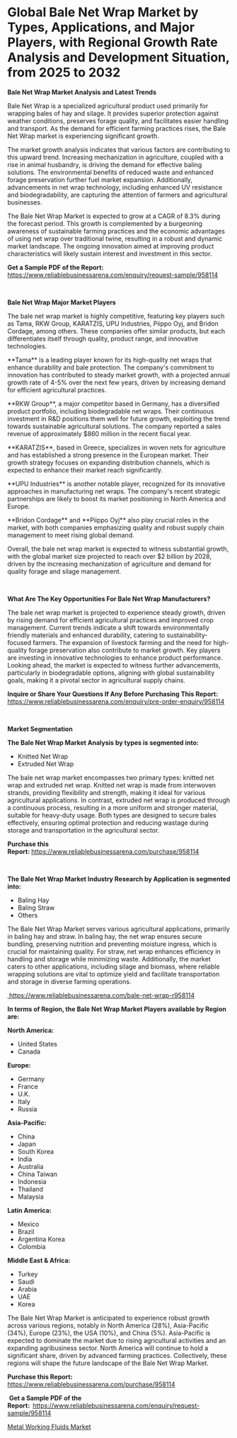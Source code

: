 <p><h1>Global Bale Net Wrap Market by Types, Applications, and Major Players, with Regional Growth Rate Analysis and Development Situation, from 2025 to 2032</h1></p><p><strong>Bale Net Wrap Market Analysis and Latest Trends</strong></p>
<p><p>Bale Net Wrap is a specialized agricultural product used primarily for wrapping bales of hay and silage. It provides superior protection against weather conditions, preserves forage quality, and facilitates easier handling and transport. As the demand for efficient farming practices rises, the Bale Net Wrap market is experiencing significant growth.</p><p>The market growth analysis indicates that various factors are contributing to this upward trend. Increasing mechanization in agriculture, coupled with a rise in animal husbandry, is driving the demand for effective baling solutions. The environmental benefits of reduced waste and enhanced forage preservation further fuel market expansion. Additionally, advancements in net wrap technology, including enhanced UV resistance and biodegradability, are capturing the attention of farmers and agricultural businesses.</p><p>The Bale Net Wrap Market is expected to grow at a CAGR of 8.3% during the forecast period. This growth is complemented by a burgeoning awareness of sustainable farming practices and the economic advantages of using net wrap over traditional twine, resulting in a robust and dynamic market landscape. The ongoing innovation aimed at improving product characteristics will likely sustain interest and investment in this sector.</p></p>
<p><strong>Get a Sample PDF of the Report:&nbsp;</strong> <a href="https://www.reliablebusinessarena.com/enquiry/request-sample/958114?utm_campaign=2527&utm_medium=2&utm_source=Github&utm_content=ia&utm_term=31032025&utm_id=bale-net-wrap">https://www.reliablebusinessarena.com/enquiry/request-sample/958114</a></p>
<p>&nbsp;</p>
<p><strong>Bale Net Wrap Major Market Players</strong></p>
<p><p>The bale net wrap market is highly competitive, featuring key players such as Tama, RKW Group, KARATZIS, UPU Industries, Piippo Oyj, and Bridon Cordage, among others. These companies offer similar products, but each differentiates itself through quality, product range, and innovative technologies.</p><p>**Tama** is a leading player known for its high-quality net wraps that enhance durability and bale protection. The company's commitment to innovation has contributed to steady market growth, with a projected annual growth rate of 4-5% over the next few years, driven by increasing demand for efficient agricultural practices.</p><p>**RKW Group**, a major competitor based in Germany, has a diversified product portfolio, including biodegradable net wraps. Their continuous investment in R&D positions them well for future growth, exploiting the trend towards sustainable agricultural solutions. The company reported a sales revenue of approximately $860 million in the recent fiscal year.</p><p>**KARATZIS**, based in Greece, specializes in woven nets for agriculture and has established a strong presence in the European market. Their growth strategy focuses on expanding distribution channels, which is expected to enhance their market reach significantly.</p><p>**UPU Industries** is another notable player, recognized for its innovative approaches in manufacturing net wraps. The company's recent strategic partnerships are likely to boost its market positioning in North America and Europe.</p><p>**Bridon Cordage** and **Piippo Oyj** also play crucial roles in the market, with both companies emphasizing quality and robust supply chain management to meet rising global demand.</p><p>Overall, the bale net wrap market is expected to witness substantial growth, with the global market size projected to reach over $2 billion by 2028, driven by the increasing mechanization of agriculture and demand for quality forage and silage management.</p></p>
<p>&nbsp;</p>
<p><strong>What Are The Key Opportunities For Bale Net Wrap Manufacturers?</strong></p>
<p><p>The bale net wrap market is projected to experience steady growth, driven by rising demand for efficient agricultural practices and improved crop management. Current trends indicate a shift towards environmentally friendly materials and enhanced durability, catering to sustainability-focused farmers. The expansion of livestock farming and the need for high-quality forage preservation also contribute to market growth. Key players are investing in innovative technologies to enhance product performance. Looking ahead, the market is expected to witness further advancements, particularly in biodegradable options, aligning with global sustainability goals, making it a pivotal sector in agricultural supply chains.</p></p>
<p><strong>Inquire or Share Your Questions If Any Before Purchasing This Report:</strong> <a href="https://www.reliablebusinessarena.com/enquiry/pre-order-enquiry/958114?utm_campaign=2527&utm_medium=2&utm_source=Github&utm_content=ia&utm_term=31032025&utm_id=bale-net-wrap">https://www.reliablebusinessarena.com/enquiry/pre-order-enquiry/958114</a></p>
<p>&nbsp;</p>
<p><strong>Market Segmentation</strong></p>
<p><strong>The Bale Net Wrap Market Analysis by types is segmented into:</strong></p>
<p><ul><li>Knitted Net Wrap</li><li>Extruded Net Wrap</li></ul></p>
<p><p>The bale net wrap market encompasses two primary types: knitted net wrap and extruded net wrap. Knitted net wrap is made from interwoven strands, providing flexibility and strength, making it ideal for various agricultural applications. In contrast, extruded net wrap is produced through a continuous process, resulting in a more uniform and stronger material, suitable for heavy-duty usage. Both types are designed to secure bales effectively, ensuring optimal protection and reducing wastage during storage and transportation in the agricultural sector.</p></p>
<p><strong>Purchase this Report:&nbsp;</strong><a href="https://www.reliablebusinessarena.com/purchase/958114?utm_campaign=2527&utm_medium=2&utm_source=Github&utm_content=ia&utm_term=31032025&utm_id=bale-net-wrap">https://www.reliablebusinessarena.com/purchase/958114</a></p>
<p>&nbsp;</p>
<p><strong>The Bale Net Wrap Market Industry Research by Application is segmented into:</strong></p>
<p><ul><li>Baling Hay</li><li>Baling Straw</li><li>Others</li></ul></p>
<p><p>The Bale Net Wrap Market serves various agricultural applications, primarily in baling hay and straw. In baling hay, the net wrap ensures secure bundling, preserving nutrition and preventing moisture ingress, which is crucial for maintaining quality. For straw, net wrap enhances efficiency in handling and storage while minimizing waste. Additionally, the market caters to other applications, including silage and biomass, where reliable wrapping solutions are vital to optimize yield and facilitate transportation and storage in diverse farming operations.</p></p>
<p><a href="https://www.reliablebusinessarena.com/bale-net-wrap-r958114?utm_campaign=2527&utm_medium=2&utm_source=Github&utm_content=ia&utm_term=31032025&utm_id=bale-net-wrap">&nbsp;https://www.reliablebusinessarena.com/bale-net-wrap-r958114</a></p>
<p><strong>In terms of Region, the Bale Net Wrap Market Players available by Region are:</strong></p>
<p>
    <p> <strong> North America: </strong>
        <ul>
            <li>United States</li>
            <li>Canada</li>
        </ul>
        </p> 
    <p> <strong> Europe: </strong>
        <ul>
            <li>Germany</li>
            <li>France</li>
            <li>U.K.</li>
            <li>Italy</li>
            <li>Russia</li>
        </ul>
        </p> 
    <p> <strong> Asia-Pacific: </strong>
        <ul>
            <li>China</li>
            <li>Japan</li>
            <li>South Korea</li>
            <li>India</li>
            <li>Australia</li>
            <li>China Taiwan</li>
            <li>Indonesia</li>
            <li>Thailand</li>
            <li>Malaysia</li>
        </ul>
        </p> 
    <p> <strong> Latin America: </strong>
        <ul>
            <li>Mexico</li>
            <li>Brazil</li>
            <li>Argentina Korea</li>
            <li>Colombia</li>
        </ul>
        </p> 
    <p> <strong> Middle East & Africa: </strong>
        <ul>
            <li>Turkey</li>
            <li>Saudi</li>
            <li>Arabia</li>
            <li>UAE</li>
            <li>Korea</li>
        </ul>
    </p>
    </p>
<p><p>The Bale Net Wrap Market is anticipated to experience robust growth across various regions, notably in North America (28%), Asia-Pacific (34%), Europe (23%), the USA (10%), and China (5%). Asia-Pacific is expected to dominate the market due to rising agricultural activities and an expanding agribusiness sector. North America will continue to hold a significant share, driven by advanced farming practices. Collectively, these regions will shape the future landscape of the Bale Net Wrap Market.</p></p>
<p><strong>Purchase this Report: </strong><a href="https://www.reliablebusinessarena.com/purchase/958114?utm_campaign=2527&utm_medium=2&utm_source=Github&utm_content=ia&utm_term=31032025&utm_id=bale-net-wrap">https://www.reliablebusinessarena.com/purchase/958114</a></p>
<p>&nbsp;<strong>Get a Sample PDF of the Report:&nbsp;&nbsp;</strong><a href="https://www.reliablebusinessarena.com/enquiry/request-sample/958114?utm_campaign=2527&utm_medium=2&utm_source=Github&utm_content=ia&utm_term=31032025&utm_id=bale-net-wrap">https://www.reliablebusinessarena.com/enquiry/request-sample/958114</a></p>
<p><strong></strong></p>
<p><p><a href="https://github.com/pelahotayabe/Market-Research-Report-List-1/blob/main/metal-working-fluids-market.md?utm_campaign=2527&utm_medium=2&utm_source=Github&utm_content=ia&utm_term=31032025&utm_id=bale-net-wrap">Metal Working Fluids Market</a></p></p>